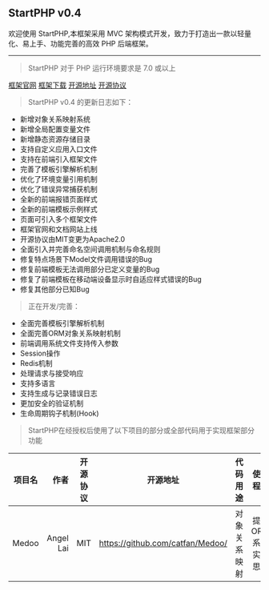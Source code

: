 ## StartPHP v0.4

欢迎使用 StartPHP,本框架采用 MVC 架构模式开发，致力于打造出一款以轻量化、易上手、功能完善的高效 PHP 后端框架。

---

> StartPHP 对于 PHP 运行环境要求是 7.0 或以上

[框架官网](https://startphp.catcatalpa.com)
[框架下载](https://startphp.catcatalpa.com/download)
[开源地址](https://github.com/catcatalpa/startphp)
[开源协议](https://github.com/catcatalpa/StartPHP/blob/master/LICENSE)

> StartPHP v0.4 的更新日志如下：

- 新增对象关系映射系统
- 新增全局配置变量文件
- 新增静态资源存储目录
- 支持自定义应用入口文件
- 支持在前端引入框架文件
- 完善了模板引擎解析机制
- 优化了环境变量引用机制
- 优化了错误异常捕获机制
- 全新的前端报错页面样式
- 全新的前端模板示例样式
- 页面可引入多个框架文件
- 框架官网和文档网站上线
- 开源协议由MIT变更为Apache2.0
- 全面引入并完善命名空间调用机制与命名规则
- 修复特点场景下Model文件调用错误的Bug
- 修复前端模板无法调用部分已定义变量的Bug
- 修复了前端模板在移动端设备显示时自适应样式错误的Bug
- 修复其他部分已知Bug

> 正在开发/完善：

- 全面完善模板引擎解析机制
- 全面完善ORM对象关系映射机制
- 前端调用系统文件支持传入参数
- Session操作
- Redis机制
- 处理请求与接受响应
- 支持多语言
- 支持生成与记录错误日志
- 更加安全的验证机制
- 生命周期钩子机制(Hook)


> StartPHP在经授权后使用了以下项目的部分或全部代码用于实现框架部分功能

|   项目名   |    作者    |  开源协议  |            开源地址            |  代码用途  |      使用程度     |
|------------|-----------:|:----------:|:------------------------------:|:----------:|:-----------------:|
|    Medoo   | Angel Lai  |    MIT     |https://github.com/catfan/Medoo/|对象关系映射|提供ORM系统实现思路|


